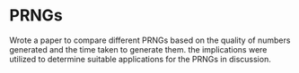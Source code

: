 # PRNGs

Wrote a paper to compare different PRNGs based on the quality of numbers generated and the time taken to generate them. the implications were utilized to determine suitable applications for the PRNGs in discussion.
